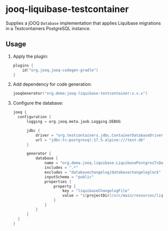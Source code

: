 # jooq-liquibase-testcontainer

Supplies a jOOQ `Database` implementation that applies Liquibase migrations in a Testcontainers PostgreSQL instance.

## Usage

1. Apply the plugin:
   ```kotlin
   plugins {
       id("org.jooq.jooq-codegen-gradle")
   }
   ```
2. Add dependency for code generation:
   ```kotlin
   jooqGenerator("org.dema:jooq-liquibase-testcontainer:x.x.x")
   ```
3. Configure the database:
    ```kotlin
    jooq {
      configuration {
          logging = org.jooq.meta.jaxb.Logging.DEBUG

          jdbc {
              driver = "org.testcontainers.jdbc.ContainerDatabaseDriver"
              url = "jdbc:tc:postgresql:17.5-alpine:///test-db"
          }

          generator {
              database {
                  name = "org.dema.jooq.liquibase.LiquibasePostgresTcDatabase"
                  includes = ".*"
                  excludes = "databasechangelog|databasechangeloglock"
                  inputSchema = "public"
                  properties {
                      property {
                          key = "liquibaseChangelogFile"
                          value = "${projectDir}/src/main/resources/liquibase/changelog-master.yml"
                      }
                  }
              }
          }
      }
    }
    ```